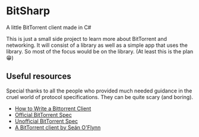 # BitSharp
A little BitTorrent client made in C#

This is just a small side project to learn more about BitTorrent and networking. It will consist of a library as well as a simple app that uses the library. So most of the focus would be on the library. (At least this is the plan :grin:)

## Useful resources
Special thanks to all the people who provided much needed guidance in the cruel world of protocol specifications. They can be quite scary (and boring). 

 - [How to Write a Bittorrent Client](http://www.kristenwidman.com/blog/33/how-to-write-a-bittorrent-client-part-1/)
 - [Official BitTorrent Spec](http://bittorrent.org/beps/bep_0003.html)
 - [Unofficial BitTorrent Spec](https://wiki.theory.org/index.php/Main_Page)
 - [A BitTorrent client by Seán O'Flynn](http://seanjoflynn.com/research/bittorrent)
